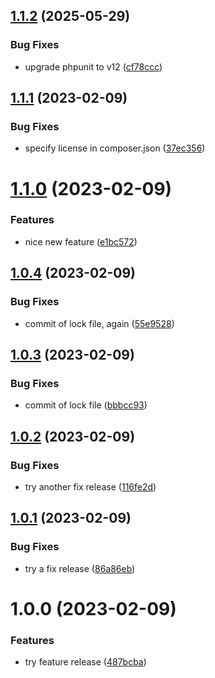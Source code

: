 ## [1.1.2](https://github.com/ludovicm67/php-playground-semantic-release/compare/v1.1.1...v1.1.2) (2025-05-29)


### Bug Fixes

* upgrade phpunit to v12 ([cf78ccc](https://github.com/ludovicm67/php-playground-semantic-release/commit/cf78cccc5ade8ae99125d933136e16039afc330d))

## [1.1.1](https://github.com/ludovicm67/php-playground-semantic-release/compare/v1.1.0...v1.1.1) (2023-02-09)


### Bug Fixes

* specify license in composer.json ([37ec356](https://github.com/ludovicm67/php-playground-semantic-release/commit/37ec35695746435b0b9c62c4ca0a0aa1ab0ba5e1))

# [1.1.0](https://github.com/ludovicm67/php-playground-semantic-release/compare/v1.0.4...v1.1.0) (2023-02-09)


### Features

* nice new feature ([e1bc572](https://github.com/ludovicm67/php-playground-semantic-release/commit/e1bc572b2b0951ee5663dcb9538f1bd8cf95dcda))

## [1.0.4](https://github.com/ludovicm67/php-playground-semantic-release/compare/v1.0.3...v1.0.4) (2023-02-09)


### Bug Fixes

* commit of lock file, again ([55e9528](https://github.com/ludovicm67/php-playground-semantic-release/commit/55e95282ce1b2b00538a93954a96bedb67634b97))

## [1.0.3](https://github.com/ludovicm67/php-playground-semantic-release/compare/v1.0.2...v1.0.3) (2023-02-09)


### Bug Fixes

* commit of lock file ([bbbcc93](https://github.com/ludovicm67/php-playground-semantic-release/commit/bbbcc93c5008498dbab76cd4a31cf658b702a3ca))

## [1.0.2](https://github.com/ludovicm67/php-playground-semantic-release/compare/v1.0.1...v1.0.2) (2023-02-09)


### Bug Fixes

* try another fix release ([116fe2d](https://github.com/ludovicm67/php-playground-semantic-release/commit/116fe2d8247d4e5ae49191cb225470da8e35ec28))

## [1.0.1](https://github.com/ludovicm67/php-playground-semantic-release/compare/v1.0.0...v1.0.1) (2023-02-09)


### Bug Fixes

* try a fix release ([86a86eb](https://github.com/ludovicm67/php-playground-semantic-release/commit/86a86eb40b67986a45f29d4e7d1004f88f5631df))

# 1.0.0 (2023-02-09)


### Features

* try feature release ([487bcba](https://github.com/ludovicm67/php-playground-semantic-release/commit/487bcba20ac0aba60cbdb76bc7c275db6fb844fc))
